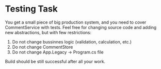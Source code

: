 # Testing Task


You get a small piece of big production system, and you need to cover CommentService with tests.
Feel free for changing source code and adding new abstractions, but with few restrictions:
1. Do not change bussinnes logic (validation, calculation, etc.)
2. Do not change CommentStore
3. Do not change App.Legacy -> Program.cs file

Build should be still successful after all your work.